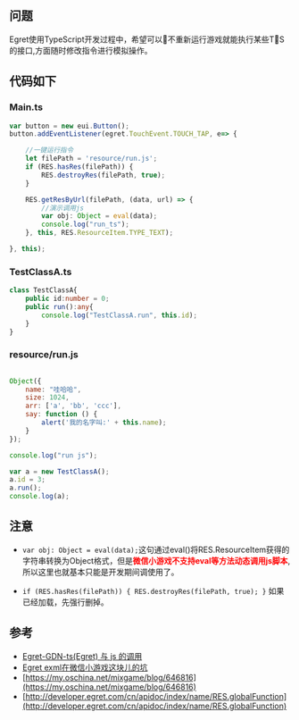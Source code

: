 


## 问题

Egret使用TypeScript开发过程中，希望可以不重新运行游戏就能执行某些TS的接口,方面随时修改指令进行模拟操作。

## 代码如下

### Main.ts
``` typescript
var button = new eui.Button();
button.addEventListener(egret.TouchEvent.TOUCH_TAP, e=> {

    //一键运行指令
    let filePath = 'resource/run.js';
    if (RES.hasRes(filePath)) {
        RES.destroyRes(filePath, true);
    }

    RES.getResByUrl(filePath, (data, url) => {
        //演示调用js
        var obj: Object = eval(data);
        console.log("run_ts");
    }, this, RES.ResourceItem.TYPE_TEXT);

}, this);
```

### TestClassA.ts

``` typescript
class TestClassA{
    public id:number = 0;
    public run():any{
        console.log("TestClassA.run", this.id);
    }
}
```


### resource/run.js
``` js

Object({
    name: "哇哈哈",
    size: 1024,
    arr: ['a', 'bb', 'ccc'],
    say: function () {
        alert('我的名字叫:' + this.name);
    }
});

console.log("run js");

var a = new TestClassA();
a.id = 3;
a.run();
console.log(a);
```


## 注意

* `var obj: Object = eval(data);`这句通过eval()将RES.ResourceItem获得的字符串转换为Object格式，但是<font color=FF0000>**微信小游戏不支持eval等方法动态调用js脚本**</font>,所以这里也就基本只能是开发期间调使用了。

* `if (RES.hasRes(filePath)) {
        RES.destroyRes(filePath, true);
    }` 如果已经加载，先强行删掉。

## 参考
* [Egret-GDN-ts(Egret) 与 js 的调用](http://edn.egret.com/cn/docs/page/777)
* [Egret exml在微信小游戏这块儿的坑](https://blog.csdn.net/RICKShaozhiheng/article/details/80411516)
* [https://my.oschina.net/mixgame/blog/646816](https://my.oschina.net/mixgame/blog/646816)
* [http://developer.egret.com/cn/apidoc/index/name/RES.globalFunction](http://developer.egret.com/cn/apidoc/index/name/RES.globalFunction)


